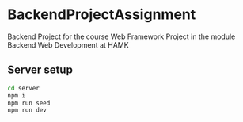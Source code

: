 # BackendProjectAssignment

Backend Project for the course Web Framework Project in the module Backend Web Development at HAMK

## Server setup

```sh
cd server
npm i
npm run seed
npm run dev
```
